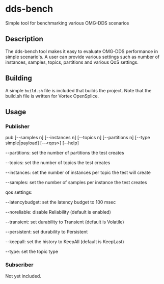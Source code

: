 # dds-bench
Simple tool for benchmarking various OMG-DDS scenarios

## Description
The dds-bench tool makes it easy to evaluate OMG-DDS performance in simple scenario's. A user can provide various settings such as number of instances, samples, topics, partitions and various QoS settings.

## Building
A simple `build.sh` file is included that builds the project. Note that the build.sh file is written for Vortex OpenSplice.

## Usage
### Publisher
 pub [--samples n] [--instances n] [--topics n] [--partitions n] [--type simple|payload] [--\<qos\>] [--help]
 
   --partitions:    set the number of partitions the test creates
   
   --topics:        set the number of topics the test creates
   
   --instances:     set the number of instances per topic the test will create
   
   --samples:       set the number of samples per instance the test creates
   
 qos settings:
 
   --latencybudget: set the latency budget to 100 msec
   
   --noreliable:    disable Reliability (default is enabled)
   
   --transient:     set durability to Transient (default is Volatile)
   
   --persistent:    set durability to Persistent
   
   --keepall:       set the history to KeepAll (default is KeepLast)
   
   --type:          set the topic type
   
### Subscriber
Not yet included.
